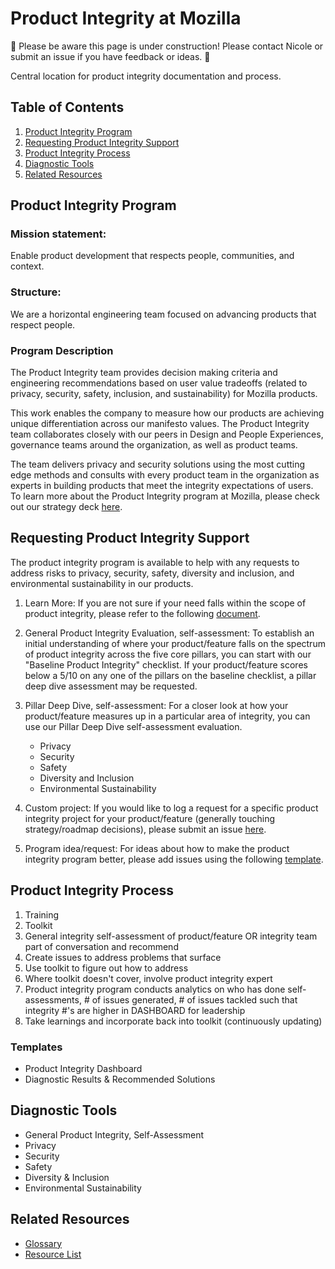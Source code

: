 # Product Integrity at Mozilla

🚧 Please be aware this page is under construction! Please contact Nicole or submit an issue if you have feedback or ideas. 🚧

 Central location for product integrity documentation and process.

## Table of Contents
1. [Product Integrity Program](#product-integrity-program)
2. [Requesting Product Integrity Support](#requesting-product-integrity-support)
3. [Product Integrity Process](#product-integrity-process)
4. [Diagnostic Tools](#diagnostic-tools)
5. [Related Resources](#related-resources)


## Product Integrity Program

### Mission statement: 
Enable product development that respects people, communities, and context. 

### Structure: 
We are a horizontal engineering team focused on advancing products that respect people.

### Program Description
The Product Integrity team provides decision making criteria and engineering recommendations based on user value tradeoffs (related to privacy, security, safety, inclusion, and sustainability) for Mozilla products. 

This work enables the company to measure how our products are achieving unique differentiation across our manifesto values. The Product Integrity team collaborates closely with our peers in Design and People Experiences, governance teams around the organization, as well as product teams. 

The team delivers privacy and security solutions using the most cutting edge methods and consults with every product team in the organization as experts in building products that meet the integrity expectations of users.
To learn more about the Product Integrity program at Mozilla, please check out our strategy deck [here](https://docs.google.com/presentation/d/1wNT9Y-ZFO98pqq5q9ejaPRuUm_Fh6OKtX276dWqeyRc/edit#slide=id.p).

## Requesting Product Integrity Support
The product integrity program is available to help with any requests to address risks to privacy, security, safety, diversity and inclusion, and environmental sustainability in our products. 

1. Learn More: If you are not sure if your need falls within the scope of product integrity, please refer to the following [document](https://docs.google.com/document/d/1clkNScf22kL_UBBXzecnvXw3Nrc_K_LO0w15F3NzVa8/edit).

2. General Product Integrity Evaluation, self-assessment: To establish an initial understanding of where your product/feature falls on the spectrum of product integrity across the five core pillars, you can start with our "Baseline Product Integrity" checklist. If your product/feature scores below a 5/10 on any one of the pillars on the baseline checklist, a pillar deep dive assessment may be requested.

3. Pillar Deep Dive, self-assessment: For a closer look at how your product/feature measures up in a particular area of integrity, you can use our Pillar Deep Dive self-assessment evaluation.
    * Privacy
    * Security
    * Safety
    * Diversity and Inclusion
    * Environmental Sustainability

4. Custom project: If you would like to log a request for a specific product integrity project for your product/feature (generally touching strategy/roadmap decisions), please submit an issue [here](https://github.com/nshadowen314/product-integrity/issues/new?labels=zenhub-prod-integrity&template=prod_integrity_request.md). 

5. Program idea/request: For ideas about how to make the product integrity program better, please add issues using the following [template](https://github.com/nshadowen314/product-integrity/issues/new?labels=zenhub-prod-integrity&template=program_request.md).


## Product Integrity Process

1. Training 
2. Toolkit
3. General integrity self-assessment of product/feature OR integrity team part of conversation and recommend
4. Create issues to address problems that surface
5. Use toolkit to figure out how to address 
6. Where toolkit doesn't cover, involve product integrity expert
7. Product integrity program conducts analytics on who has done self-assessments, # of issues generated, # of issues tackled such that integrity #'s are higher in DASHBOARD for leadership
8. Take learnings and incorporate back into toolkit (continuously updating)

### Templates
* Product Integrity Dashboard
* Diagnostic Results & Recommended Solutions


## Diagnostic Tools
* General Product Integrity, Self-Assessment
* Privacy
* Security
* Safety
* Diversity & Inclusion
* Environmental Sustainability


## Related Resources

* [Glossary](https://docs.google.com/document/d/154UATW0EzRaA1U-26-6P-hvc_UsI1PDcDMpU0VIVAO4/edit)
* [Resource List](https://docs.google.com/document/d/1dKmd2o5yr2LlfT69c5TPLNjOil2J7dLM47bg6xQELbo/edit#)